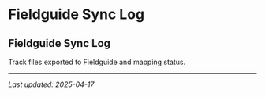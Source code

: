 # Fieldguide Sync Log

## Fieldguide Sync Log

Track files exported to Fieldguide and mapping status.

---
_Last updated: 2025-04-17_